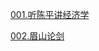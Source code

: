 [001.听陈平讲经济学](https://www.bilibili.com/video/BV1dJ411e75b/?spm_id_from=333.788.recommend_more_video.0)

[002.眉山论剑](https://www.bilibili.com/medialist/play/ml970658899)
